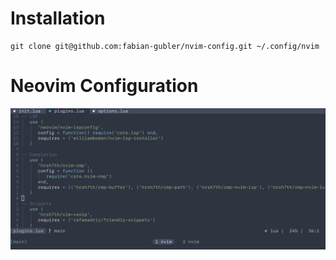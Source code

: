 # Installation 
```
git clone git@github.com:fabian-gubler/nvim-config.git ~/.config/nvim
```

# Neovim Configuration
![config preview](https://raw.githubusercontent.com/fabian-gubler/nvim-config/main/doc/preview_screenshot.jpg)

